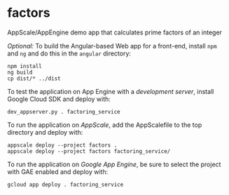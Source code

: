 # factors
AppScale/AppEngine demo app that calculates prime factors of an integer

*Optional:* To build the Angular-based Web app for a front-end,
install `npm` and `ng` and do this in the `angular` directory:

```
npm install
ng build
cp dist/* ../dist
```

To test the application on App Engine with a *development server*, 
install Google Cloud SDK and deploy with:

```
dev_appserver.py . factoring_service
```

To run the application on *AppScale*, add the AppScalefile to the
top directory and deploy with:

```
appscale deploy --project factors .
appscale deploy --project factors factoring_service/
```

To run the application on *Google App Engine*, be sure to select
the project with GAE enabled and deploy with:

```
gcloud app deploy . factoring_service
```
